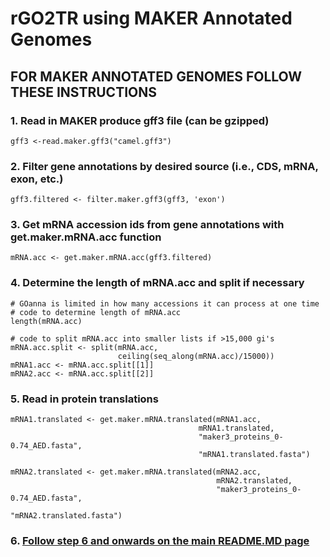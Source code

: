 # rGO2TR using MAKER Annotated Genomes

## FOR MAKER ANNOTATED GENOMES FOLLOW THESE INSTRUCTIONS

### 1. Read in MAKER produce gff3 file (can be gzipped)

    gff3 <-read.maker.gff3("camel.gff3")


### 2. Filter gene annotations by desired source (i.e., CDS, mRNA, exon, etc.)

    gff3.filtered <- filter.maker.gff3(gff3, 'exon')

### 3. Get mRNA accession ids from gene annotations with get.maker.mRNA.acc function

    mRNA.acc <- get.maker.mRNA.acc(gff3.filtered)


### 4. Determine the length of mRNA.acc and split if necessary
    # GOanna is limited in how many accessions it can process at one time
    # code to determine length of mRNA.acc
    length(mRNA.acc)

    # code to split mRNA.acc into smaller lists if >15,000 gi's
    mRNA.acc.split <- split(mRNA.acc,
                            ceiling(seq_along(mRNA.acc)/15000))
    mRNA1.acc <- mRNA.acc.split[[1]]
    mRNA2.acc <- mRNA.acc.split[[2]]


### 5. Read in protein translations

    mRNA1.translated <- get.maker.mRNA.translated(mRNA1.acc,
                                              mRNA1.translated,
                                              "maker3_proteins_0-0.74_AED.fasta",
                                              "mRNA1.translated.fasta")

    mRNA2.translated <- get.maker.mRNA.translated(mRNA2.acc,
                                                  mRNA2.translated,
                                                  "maker3_proteins_0-0.74_AED.fasta",
                                                  "mRNA2.translated.fasta")

### 6. [Follow step 6 and onwards on the main README.MD page](https://github.com/jelber2/rGO2TR/blob/master/README.md)